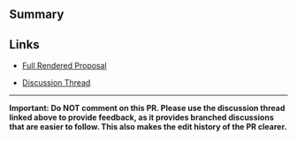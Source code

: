 ## Summary

<!--
  Short summary on what problem this RFC solves, and
  concise example
-->

## Links

<!--
  Both links below will be automatically filled in when you create the PR.
  You do not need to modify this section.
-->

- [Full Rendered Proposal]()

- [Discussion Thread]()

<!--
  Optional: Include any additional links to related issues or resources below
-->

---

**Important: Do NOT comment on this PR. Please use the discussion thread linked above to provide feedback, as it provides branched discussions that are easier to follow. This also makes the edit history of the PR clearer.**
